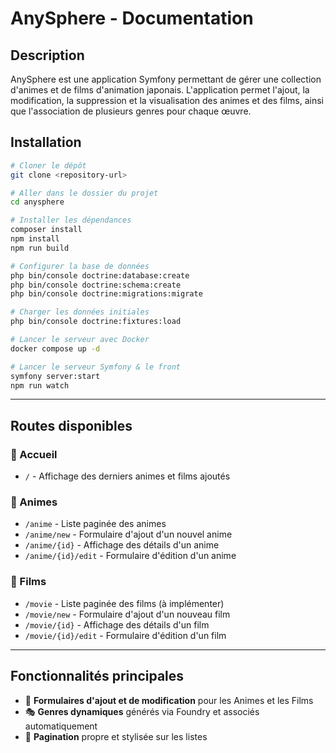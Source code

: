 # AnySphere - Documentation

## Description

AnySphere est une application Symfony permettant de gérer une collection d'animes et de films d'animation japonais. L'application permet l'ajout, la modification, la suppression et la visualisation des animes et des films, ainsi que l'association de plusieurs genres pour chaque œuvre.

## Installation

```bash
# Cloner le dépôt
git clone <repository-url>

# Aller dans le dossier du projet
cd anysphere

# Installer les dépendances
composer install
npm install
npm run build

# Configurer la base de données
php bin/console doctrine:database:create
php bin/console doctrine:schema:create
php bin/console doctrine:migrations:migrate

# Charger les données initiales
php bin/console doctrine:fixtures:load

# Lancer le serveur avec Docker
docker compose up -d

# Lancer le serveur Symfony & le front
symfony server:start
npm run watch
```

---

## Routes disponibles

### 🔹 Accueil

* `/` - Affichage des derniers animes et films ajoutés

### 🔹 Animes

* `/anime` - Liste paginée des animes
* `/anime/new` - Formulaire d'ajout d'un nouvel anime
* `/anime/{id}` - Affichage des détails d'un anime
* `/anime/{id}/edit` - Formulaire d'édition d'un anime

### 🔹 Films

* `/movie` - Liste paginée des films (à implémenter)
* `/movie/new` - Formulaire d'ajout d'un nouveau film
* `/movie/{id}` - Affichage des détails d'un film
* `/movie/{id}/edit` - Formulaire d'édition d'un film


---

## Fonctionnalités principales

* 🔄 **Formulaires d'ajout et de modification** pour les Animes et les Films
* 🎭 **Genres dynamiques** générés via Foundry et associés automatiquement
* 📌 **Pagination** propre et stylisée sur les listes
